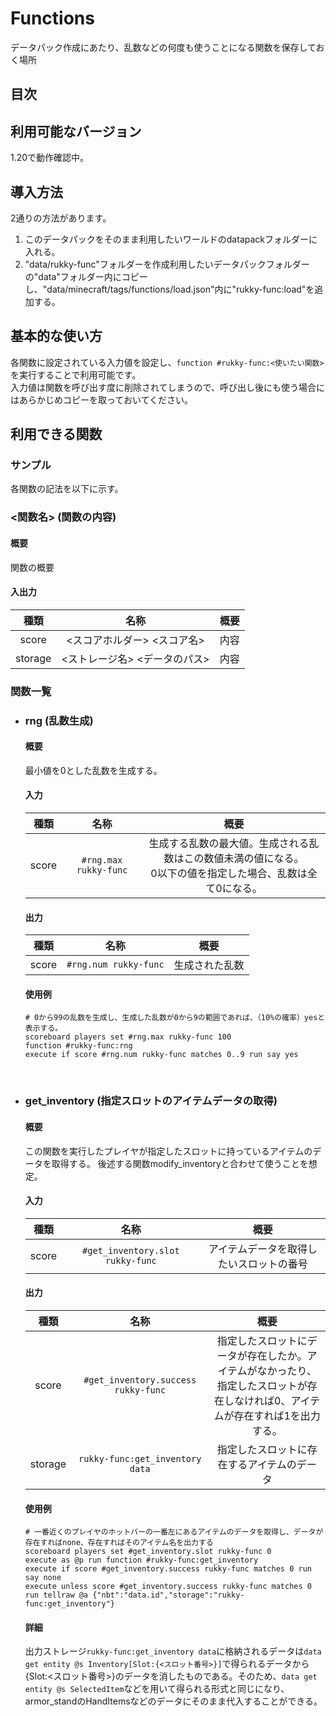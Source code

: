 # Functions
データパック作成にあたり、乱数などの何度も使うことになる関数を保存しておく場所

## 目次


## 利用可能なバージョン
1.20で動作確認中。

## 導入方法
2通りの方法があります。   
1. このデータパックをそのまま利用したいワールドのdatapackフォルダーに入れる。
2. "data/rukky-func"フォルダーを作成利用したいデータパックフォルダーの"data"フォルダー内にコピーし、"data/minecraft/tags/functions/load.json"内に"rukky-func:load"を追加する。

## 基本的な使い方
各関数に設定されている入力値を設定し、`function #rukky-func:<使いたい関数>`を実行することで利用可能です。  
入力値は関数を呼び出す度に削除されてしまうので、呼び出し後にも使う場合にはあらかじめコピーを取っておいてください。 

## 利用できる関数
### サンプル
各関数の記法を以下に示す。
  ### <関数名> (関数の内容)
  #### 概要
  関数の概要
  #### 入出力
  | 種類 | 名称 |  概要  |
  | :---: | :---: | :---: |
  |  score  |  <スコアホルダー> <スコア名>  |  内容  |
  |  storage  |  <ストレージ名> <データのパス>  |  内容  |

### 関数一覧

- ### rng (乱数生成)
  #### 概要
  最小値を0とした乱数を生成する。

  #### 入力
  | 種類 | 名称 |  概要  |
  | :---: | :---: | :---: |
  |  score  |  `#rng.max rukky-func`  |  生成する乱数の最大値。生成される乱数はこの数値未満の値になる。<br>0以下の値を指定した場合、乱数は全て0になる。  |  

  #### 出力
    | 種類 | 名称 |  概要  |
  | :---: | :---: | :---: |
  |  score  |  `#rng.num rukky-func`  |  生成された乱数  |
  
  #### 使用例
  ``` ex_rng.mcfunction
  # 0から99の乱数を生成し、生成した乱数が0から9の範囲であれば、（10%の確率）yesと表示する。
  scoreboard players set #rng.max rukky-func 100
  function #rukky-func:rng
  execute if score #rng.num rukky-func matches 0..9 run say yes
  ```
  <br>
  
- ### get_inventory (指定スロットのアイテムデータの取得)
  #### 概要
  この関数を実行したプレイヤが指定したスロットに持っているアイテムのデータを取得する。
  後述する関数modify_inventoryと合わせて使うことを想定。
  #### 入力
    | 種類 | 名称 |  概要  |
  | :---: | :---: | :---: |
  |  score  |  `#get_inventory.slot rukky-func`  |  アイテムデータを取得したいスロットの番号  |

  #### 出力
  | 種類 | 名称 |  概要  |
  | :---: | :---: | :---: |
  |  score  |  `#get_inventory.success rukky-func`  |  指定したスロットにデータが存在したか。アイテムがなかったり、<br>指定したスロットが存在しなければ0、アイテムが存在すれば1を出力する。  |
  |  storage  |  `rukky-func:get_inventory data`  |  指定したスロットに存在するアイテムのデータ  |

  #### 使用例
  ``` ex_get_inventory.mcfunction
  # 一番近くのプレイヤのホットバーの一番左にあるアイテムのデータを取得し、データが存在すればnone、存在すればそのアイテム名を出力する
  scoreboard players set #get_inventory.slot rukky-func 0
  execute as @p run function #rukky-func:get_inventory
  execute if score #get_inventory.success rukky-func matches 0 run say none
  execute unless score #get_inventory.success rukky-func matches 0 run tellraw @a {"nbt":"data.id","storage":"rukky-func:get_inventory"}
  ```

  #### 詳細
  出力ストレージ`rukky-func:get_inventory data`に格納されるデータは`data get entity @s Inventory[Slot:{<スロット番号>}]`で得られるデータから{Slot:<スロット番号>}のデータを消したものである。そのため、`data get entity @s SelectedItem`などを用いて得られる形式と同じになり、armor_standのHandItemsなどのデータにそのまま代入することができる。



